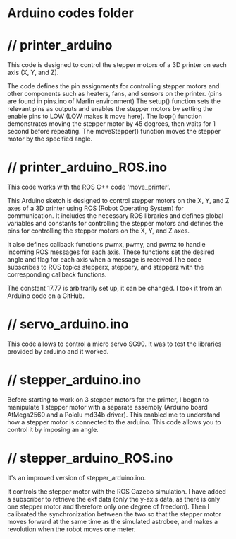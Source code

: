 # Arduino codes folder


# // printer_arduino
This code is designed to control the stepper motors of a 3D printer on each axis (X, Y, and Z).

The code defines the pin assignments for controlling stepper motors and other components such as heaters, fans, and sensors on the printer. (pins are found in pins.ino of Marlin environment)
The setup() function sets the relevant pins as outputs and enables the stepper motors by setting the enable pins to LOW (LOW makes it move here).
The loop() function demonstrates moving the stepper motor by 45 degrees, then waits for 1 second before repeating. The moveStepper() function moves the stepper motor by the specified angle.



# // printer_arduino_ROS.ino
This code works with the ROS C++ code 'move_printer'. 

This Arduino sketch is designed to control stepper motors on the X, Y, and Z axes of a 3D printer using ROS (Robot Operating System) for communication. 
It includes the necessary ROS libraries and defines global variables and constants for controlling the stepper motors and defines the pins for controlling the stepper motors on the X, Y, and Z axes.

It also defines callback functions pwmx, pwmy, and pwmz to handle incoming ROS messages for each axis. These functions set the desired angle and flag for each axis when a message is received.The code subscribes to ROS topics stepperx, steppery, and stepperz with the corresponding callback functions.

The constant 17.77 is arbitrarily set up, it can be changed. I took it from an Arduino code on a GitHub.



# // servo_arduino.ino
This code allows to control a micro servo SG90. It was to test the libraries provided by arduino and it worked.



# // stepper_arduino.ino
Before starting to work on 3 stepper motors for the printer, I began to manipulate 1 stepper motor with a separate assembly (Arduino board AtMega2560 and a Pololu md34b driver). This enabled me to understand how a stepper motor is connected to the arduino. This code allows you to control it by imposing an angle.



# // stepper_arduino_ROS.ino
It's an improved version of stepper_arduino.ino.  

It controls the stepper motor with the ROS Gazebo simulation. I have added a subscriber to retrieve the ekf data (only the y-axis data, as there is only one stepper motor and therefore only one degree of freedom). Then I calibrated the synchronization between the two so that the stepper motor moves forward at the same time as the simulated astrobee, and makes a revolution when the robot moves one meter.






